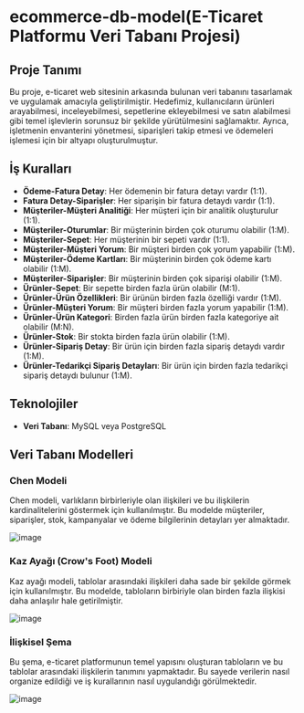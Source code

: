 # ecommerce-db-model(E-Ticaret Platformu Veri Tabanı Projesi)

## Proje Tanımı
Bu proje, e-ticaret web sitesinin arkasında bulunan veri tabanını tasarlamak ve uygulamak amacıyla geliştirilmiştir. Hedefimiz, kullanıcıların ürünleri arayabilmesi, inceleyebilmesi, sepetlerine ekleyebilmesi ve satın alabilmesi gibi temel işlevlerin sorunsuz bir şekilde yürütülmesini sağlamaktır. Ayrıca, işletmenin envanterini yönetmesi, siparişleri takip etmesi ve ödemeleri işlemesi için bir altyapı oluşturulmuştur.

## İş Kuralları
- **Ödeme-Fatura Detay**: Her ödemenin bir fatura detayı vardır (1:1).
- **Fatura Detay-Siparişler**: Her siparişin bir fatura detaydı vardır (1:1).
- **Müşteriler-Müşteri Analitiği**: Her müşteri için bir analitik oluşturulur (1:1).
- **Müşteriler-Oturumlar**: Bir müşterinin birden çok oturumu olabilir (1:M).
- **Müşteriler-Sepet**: Her müşterinin bir sepeti vardır (1:1).
- **Müşteriler-Müşteri Yorum**: Bir müşteri birden çok yorum yapabilir (1:M).
- **Müşteriler-Ödeme Kartları**: Bir müşterinin birden çok ödeme kartı olabilir (1:M).
- **Müşteriler-Siparişler**: Bir müşterinin birden çok siparişi olabilir (1:M).
- **Ürünler-Sepet**: Bir sepette birden fazla ürün olabilir (M:1).
- **Ürünler-Ürün Özellikleri**: Bir ürünün birden fazla özelliği vardır (1:M).
- **Ürünler-Müşteri Yorum**: Bir müşteri birden fazla yorum yapabilir (1:M).
- **Ürünler-Ürün Kategori**: Birden fazla ürün birden fazla kategoriye ait olabilir (M:N).
- **Ürünler-Stok**: Bir stokta birden fazla ürün olabilir (1:M).
- **Ürünler-Sipariş Detay**: Bir ürün için birden fazla sipariş detaydı vardır (1:M).
- **Ürünler-Tedarikçi Sipariş Detayları**: Bir ürün için birden fazla tedarikçi sipariş detaydı bulunur (1:M).

## Teknolojiler
- **Veri Tabanı**: MySQL veya PostgreSQL

## Veri Tabanı Modelleri

### Chen Modeli
Chen modeli, varlıkların birbirleriyle olan ilişkileri ve bu ilişkilerin kardinalitelerini göstermek için kullanılmıştır. Bu modelde müşteriler, siparişler, stok, kampanyalar ve ödeme bilgilerinin detayları yer almaktadır.

![image](https://github.com/user-attachments/assets/4f77b0bc-b8a9-42e8-8748-df4068bfdd6f)


### Kaz Ayağı (Crow's Foot) Modeli
Kaz ayağı modeli, tablolar arasındaki ilişkileri daha sade bir şekilde görmek için kullanılmıştır. Bu modelde, tabloların birbiriyle olan birden fazla ilişkisi daha anlaşılır hale getirilmiştir.

![image](https://github.com/user-attachments/assets/dd2e6920-6119-46ef-becb-7d37cefafd01)

### İlişkisel Şema
Bu şema, e-ticaret platformunun temel yapısını oluşturan tabloların ve bu tablolar arasındaki ilişkilerin tanımını yapmaktadır. Bu sayede verilerin nasıl organize edildiği ve iş kurallarının nasıl uygulandığı görülmektedir.

![image](https://github.com/user-attachments/assets/c211df7e-97a7-4112-8f12-2ccca58e4d76)





